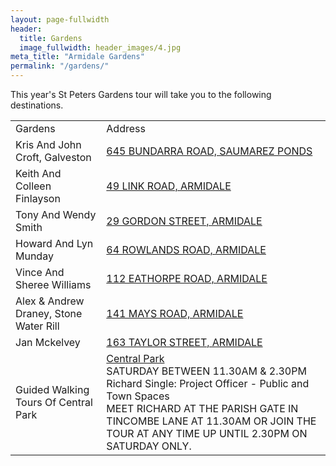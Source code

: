 ```yaml
---
layout: page-fullwidth
header:
  title: Gardens
  image_fullwidth: header_images/4.jpg
meta_title: "Armidale Gardens"
permalink: "/gardens/"
---
```

This year's St Peters Gardens tour will take you to the following destinations.

<table class="full-width">
  <tbody>
    <tr>
      <td>Gardens</td>
      <td>Address</td>
    </tr>
    <tr>
      <td>Kris And John Croft, Galveston</td>
      <td><a href="/gardens/kris-and-john-croft-galveston">645 BUNDARRA ROAD, SAUMAREZ PONDS</a></td>
    </tr>
    <tr>
      <td>Keith And Colleen Finlayson</td>
      <td><a href="/gardens/keith-and-colleen-finlayson">49 LINK ROAD, ARMIDALE</a></td>
    </tr>
    <tr>
      <td>Tony And Wendy Smith</td>
      <td><a href="/gardens/tony-and-wendy-smith">29 GORDON STREET, ARMIDALE</a></td>
    </tr>
    <tr>
      <td>Howard And Lyn Munday</td>
      <td><a href="/gardens/howard-and-lyn-munday">64 ROWLANDS ROAD, ARMIDALE</a></td>
    </tr>
    <tr>
      <td>Vince And Sheree Williams</td>
      <td><a href="/gardens/vince-and-sheree-williams">112 EATHORPE ROAD, ARMIDALE</a></td>
    </tr>
    <tr>
      <td>Alex & Andrew Draney, Stone Water Rill</td>
      <td><a href="/gardens/alex-andrew-draney-stone-water-rill">141 MAYS ROAD, ARMIDALE</a></td>
    </tr>
    <tr>
      <td>Jan Mckelvey</td>
      <td><a href="/gardens/jan-mc-kelvey">163 TAYLOR STREET, ARMIDALE</a></td>
    </tr>
    <tr>
      <td>Guided Walking Tours Of Central Park</td>
      <td><a href="/gardens/guided-walking-tours-of-central-park">Central Park</a><br>
      SATURDAY BETWEEN 11.30AM & 2.30PM<br>
      Richard Single:  Project Officer - Public and Town Spaces<br>
      MEET RICHARD AT THE PARISH GATE IN TINCOMBE LANE AT 11.30AM OR JOIN THE TOUR AT ANY TIME UP UNTIL 2.30PM ON SATURDAY ONLY.</td>
    </tr>
  </tbody>
</table>
